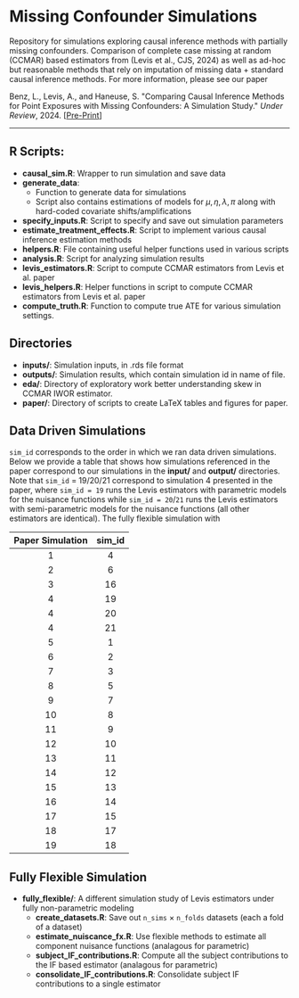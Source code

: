 # Missing Confounder Simulations

Repository for simulations exploring causal inference methods with partially missing confounders. Comparison of complete case missing at random (CCMAR) based estimators from (Levis et al., CJS, 2024) as well as ad-hoc but reasonable methods that rely on imputation of missing data + standard causal inference methods. For more information, please see our paper 

Benz, L., Levis, A., and Haneuse, S. "Comparing Causal Inference Methods for Point Exposures with Missing Confounders: A Simulation Study." _Under Review_, 2024. [[Pre-Print](https://arxiv.org/abs/2407.06038)]

---

## R Scripts: 
* __causal_sim.R__: Wrapper to run simulation and save data
* __generate_data__: 
    * Function to generate data for simulations
    * Script also contains estimations of models for $\mu, \eta, \lambda, \pi$ along with hard-coded covariate shifts/amplifications
* __specify_inputs.R__: Script to specify and save out simulation parameters
* __estimate_treatment_effects.R__: Script to implement various causal inference estimation methods
* __helpers.R__: File containing useful helper functions used in various scripts
* __analysis.R__: Script for analyzing simulation results
* __levis_estimators.R__: Script to compute CCMAR estimators from Levis et al. paper
* __levis_helpers.R__: Helper functions in script to compute  CCMAR estimators from Levis et al. paper
* __compute_truth.R__: Function to compute true ATE for various simulation settings.


## Directories
* __inputs/__: Simulation inputs, in .rds file format
* __outputs/__: Simulation results, which contain simulation id in name of file.
* __eda/__: Directory of exploratory work better understanding skew in CCMAR IWOR estimator.
* __paper/__: Directory of scripts to create LaTeX tables and figures for paper.


## Data Driven Simulations
`sim_id` corresponds to the order in which we ran data driven simulations. Below we provide a table that shows how simulations referenced in the paper correspond to our simulations in the __input/__ and __output/__ directories. Note that `sim_id` = 19/20/21 correspond to simulation 4 presented in the paper, where `sim_id = 19` runs the Levis estimators with parametric models for the nuisance functions while `sim_id = 20`/`21` runs the Levis estimators with semi-parametric models for the nuisance functions (all other estimators are identical). The fully flexible simulation with 

| Paper Simulation | sim_id |
|:----------------:|:------:|
|        1         |   4    |
|        2         |   6    |
|        3         |   16   |
|        4         |   19   |
|        4         |   20   |
|        4         |   21   |
|        5         |   1    |
|        6         |   2    |
|        7         |   3    | 
|        8         |   5    |
|        9         |   7    |
|        10        |   8    |
|        11        |   9    |
|        12        |   10   |
|        13        |   11   |
|        14        |   12   |
|        15        |   13   |
|        16        |   14   |
|        17        |   15   |
|        18        |   17   |
|        19        |   18   |


## Fully Flexible Simulation
* __fully_flexible/__: A different simulation study of Levis estimators under fully non-parametric modeling
    * __create_datasets.R__: Save out `n_sims` $\times$ `n_folds` datasets (each a fold of a dataset)
    * __estimate_nuiscance_fx.R__: Use flexible methods to estimate all component nuisance functions (analagous for parametric)
    * __subject_IF_contributions.R__: Compute all the subject contributions to the IF based estimator (analagous for parametric)
    * __consolidate_IF_contributions.R__: Consolidate subject IF contributions to a single estimator
